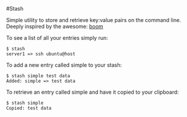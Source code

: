 #Stash

Simple utility to store and retrieve key:value pairs on the command line. Deeply inspired by the awesome: [boom](https://github.com/holman/boom)

To see a list of all your entries simply run: 

    $ stash   
    server1 => ssh ubuntu@host

  
To add a new entry called simple to your stash:

    $ stash simple test data  
    Added: simple => test data
    
To retrieve an entry called simple and have it copied to your clipboard:

    $ stash simple  
    Copied: test data
